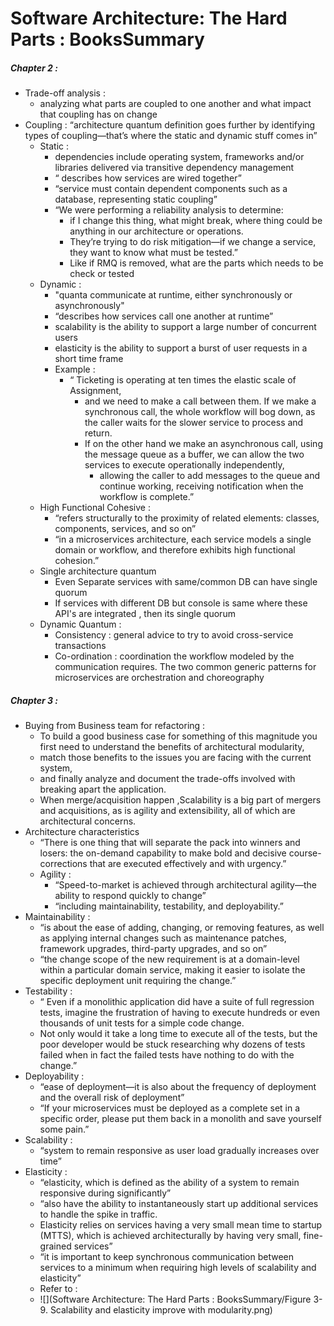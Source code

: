 # Software Architecture: The Hard Parts : BooksSummary
 ##### Chapter 2 :
   - Trade-off analysis :
      - analyzing what parts are coupled to one another and what impact that coupling has on change 
   - Coupling : “architecture quantum definition goes further by identifying types of coupling—that’s where the static and dynamic stuff comes in”
     - Static : 
       - dependencies include operating system, frameworks and/or libraries delivered via transitive dependency management
       - “ describes how services are wired together”
       - “service must contain dependent components such as a database, representing static coupling”
       - “We were performing a reliability analysis to determine: 
         - if I change this thing, what might break, where thing could be anything in our architecture or operations. 
         - They’re trying to do risk mitigation—if we change a service, they want to know what must be tested.”
         - Like if RMQ is removed, what are the parts which needs to be check or tested
     - Dynamic : 
       - "quanta communicate at runtime, either synchronously or asynchronously"
       - “describes how services call one another at runtime”
       - scalability is the ability to support a large number of concurrent users
       - elasticity is the ability to support a burst of user requests in a short time frame
       - Example : 
         - “ Ticketing is operating at ten times the elastic scale of Assignment, 
           - and we need to make a call between them. If we make a synchronous call, the whole workflow will bog down, as the caller waits for the slower service to process and return. 
           - If on the other hand we make an asynchronous call, using the message queue as a buffer, we can allow the two services to execute operationally independently, 
             - allowing the caller to add messages to the queue and continue working, receiving notification when the workflow is complete.”
     - High Functional Cohesive : 
       - “refers structurally to the proximity of related elements: classes, components, services, and so on”
       - “in a microservices architecture, each service models a single domain or workflow, and therefore exhibits high functional cohesion.”
     - Single architecture quantum
       - Even Separate services with same/common DB can have single quorum
       - If services with different DB but console is same where these API's are integrated , then its single quorum
     - Dynamic Quantum : 
       - Consistency : general advice to try to avoid cross-service transactions
       - Co-ordination : coordination the workflow modeled by the communication requires. The two common generic patterns for microservices are orchestration and choreography 
##### Chapter 3 :
- Buying from Business team for refactoring :
    - To build a good business case for something of this magnitude you first need to understand the benefits of architectural modularity, 
    - match those benefits to the issues you are facing with the current system,
    - and finally analyze and document the trade-offs involved with breaking apart the application.
    - When merge/acquisition happen ,Scalability is a big part of mergers and acquisitions, as is agility and extensibility, all of which are architectural concerns.
- Architecture characteristics
  - “There is one thing that will separate the pack into winners and losers: the on-demand capability to make bold and decisive course-corrections that are executed effectively and with urgency.”
  - Agility : 
    - “Speed-to-market is achieved through architectural agility—the ability to respond quickly to change”
    - “including maintainability, testability, and deployability.”
- Maintainability : 
  - “is about the ease of adding, changing, or removing features, as well as applying internal changes such as maintenance patches, framework upgrades, third-party upgrades, and so on”
  - “the change scope of the new requirement is at a domain-level within a particular domain service, making it easier to isolate the specific deployment unit requiring the change.”
- Testability :
  - “ Even if a monolithic application did have a suite of full regression tests, imagine the frustration of having to execute hundreds or even thousands of unit tests for a simple code change. 
  - Not only would it take a long time to execute all of the tests, but the poor developer would be stuck researching why dozens of tests failed when in fact the failed tests have nothing to do with the change.”
- Deployability :
  - “ease of deployment—it is also about the frequency of deployment and the overall risk of deployment”
  - “If your microservices must be deployed as a complete set in a specific order, please put them back in a monolith and save yourself some pain.”
- Scalability : 
  - “system to remain responsive as user load gradually increases over time”
- Elasticity : 
  - “elasticity, which is defined as the ability of a system to remain responsive during significantly”
  - “also have the ability to instantaneously start up additional services to handle the spike in traffic. 
  - Elasticity relies on services having a very small mean time to startup (MTTS), which is achieved architecturally by having very small, fine-grained services”
  - “it is important to keep synchronous communication between services to a minimum when requiring high levels of scalability and elasticity”
  - Refer to :
  - ![](Software Architecture: The Hard Parts : BooksSummary/Figure 3-9. Scalability and elasticity improve with modularity.png)
